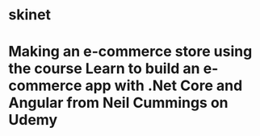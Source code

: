 # skinet

# Making an e-commerce store using the course Learn to build an e-commerce app with .Net Core and Angular from Neil Cummings on Udemy
